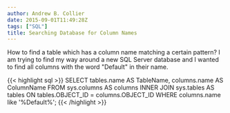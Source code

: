 ```yaml
---
author: Andrew B. Collier
date: 2015-09-01T11:49:28Z
tags: ["SQL"]
title: Searching Database for Column Names
---
```


<!--more-->

How to find a table which has a column name matching a certain pattern? I am trying to find my way around a new SQL Server database and I wanted to find all columns with the word "Default" in their name.

{{< highlight sql >}}
SELECT tables.name AS TableName, columns.name AS ColumnName
FROM
				sys.columns AS columns
INNER JOIN
				sys.tables AS tables
ON
				tables.OBJECT_ID = columns.OBJECT_ID
WHERE
				columns.name like '%Default%';
{{< /highlight >}}
